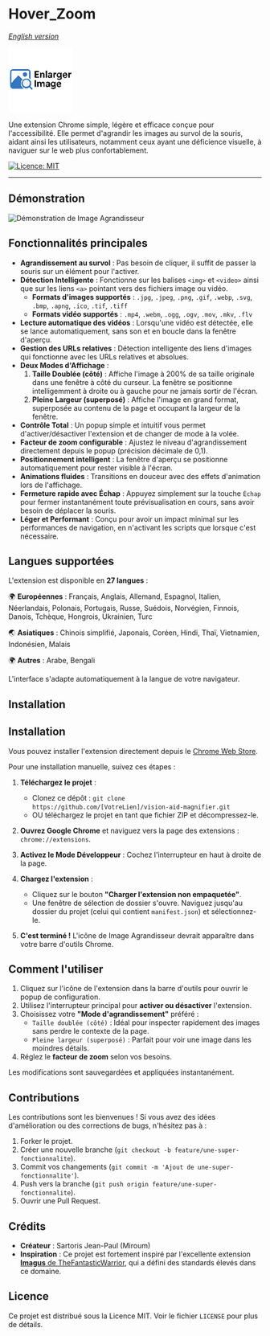 # Hover_Zoom
*[English version](README_EN.md)*

![Icône de l'extension](icons/icon128.png)

Une extension Chrome simple, légère et efficace conçue pour l'accessibilité. Elle permet d'agrandir les images au survol de la souris, aidant ainsi les utilisateurs, notamment ceux ayant une déficience visuelle, à naviguer sur le web plus confortablement.

[![Licence: MIT](https://img.shields.io/badge/Licence-MIT-blue.svg)](https://opensource.org/licenses/MIT)

---

## Démonstration

![Démonstration de Image Agrandisseur](demo.gif)

## Fonctionnalités principales

*   **Agrandissement au survol** : Pas besoin de cliquer, il suffit de passer la souris sur un élément pour l'activer.
*   **Détection Intelligente** : Fonctionne sur les balises `<img>` et `<video>` ainsi que sur les liens `<a>` pointant vers des fichiers image ou vidéo. 
    *   **Formats d'images supportés** : `.jpg`, `.jpeg`, `.png`, `.gif`, `.webp`, `.svg`, `.bmp`, `.apng`, `.ico`, `.tif`, `.tiff`
    *   **Formats vidéo supportés** : `.mp4`, `.webm`, `.ogg`, `.ogv`, `.mov`, `.mkv`, `.flv`
*   **Lecture automatique des vidéos** : Lorsqu'une vidéo est détectée, elle se lance automatiquement, sans son et en boucle dans la fenêtre d'aperçu.
*   **Gestion des URLs relatives** : Détection intelligente des liens d'images qui fonctionne avec les URLs relatives et absolues.
*   **Deux Modes d'Affichage** :
    1.  **Taille Doublée (côté)** : Affiche l'image à 200% de sa taille originale dans une fenêtre à côté du curseur. La fenêtre se positionne intelligemment à droite ou à gauche pour ne jamais sortir de l'écran.
    2.  **Pleine Largeur (superposé)** : Affiche l'image en grand format, superposée au contenu de la page et occupant la largeur de la fenêtre.
*   **Contrôle Total** : Un popup simple et intuitif vous permet d'activer/désactiver l'extension et de changer de mode à la volée.
*   **Facteur de zoom configurable** : Ajustez le niveau d'agrandissement directement depuis le popup (précision décimale de 0,1).
*   **Positionnement intelligent** : La fenêtre d'aperçu se positionne automatiquement pour rester visible à l'écran.
*   **Animations fluides** : Transitions en douceur avec des effets d'animation lors de l'affichage.
*   **Fermeture rapide avec Échap** : Appuyez simplement sur la touche `Échap` pour fermer instantanément toute prévisualisation en cours, sans avoir besoin de déplacer la souris.
*   **Léger et Performant** : Conçu pour avoir un impact minimal sur les performances de navigation, en n'activant les scripts que lorsque c'est nécessaire.

## Langues supportées

L'extension est disponible en **27 langues** :

🌍 **Européennes** : Français, Anglais, Allemand, Espagnol, Italien, Néerlandais, Polonais, Portugais, Russe, Suédois, Norvégien, Finnois, Danois, Tchèque, Hongrois, Ukrainien, Turc

🌏 **Asiatiques** : Chinois simplifié, Japonais, Coréen, Hindi, Thaï, Vietnamien, Indonésien, Malais

🌍 **Autres** : Arabe, Bengali

L'interface s'adapte automatiquement à la langue de votre navigateur.

## Installation

## Installation

Vous pouvez installer l'extension directement depuis le [Chrome Web Store](https://chromewebstore.google.com/detail/gkhghnhoflimlafecekklclepijjaemp).

Pour une installation manuelle, suivez ces étapes :

1.  **Téléchargez le projet** :
    *   Clonez ce dépôt : `git clone https://github.com/[VotreLien]/vision-aid-magnifier.git`
    *   OU téléchargez le projet en tant que fichier ZIP et décompressez-le.

2.  **Ouvrez Google Chrome** et naviguez vers la page des extensions : `chrome://extensions`.

3.  **Activez le Mode Développeur** : Cochez l'interrupteur en haut à droite de la page.

4.  **Chargez l'extension** :
    *   Cliquez sur le bouton **"Charger l'extension non empaquetée"**.
    *   Une fenêtre de sélection de dossier s'ouvre. Naviguez jusqu'au dossier du projet (celui qui contient `manifest.json`) et sélectionnez-le.

5.  **C'est terminé !** L'icône de Image Agrandisseur devrait apparaître dans votre barre d'outils Chrome.

## Comment l'utiliser

1.  Cliquez sur l'icône de l'extension dans la barre d'outils pour ouvrir le popup de configuration.
2.  Utilisez l'interrupteur principal pour **activer ou désactiver** l'extension.
3.  Choisissez votre **"Mode d'agrandissement"** préféré :
    *   `Taille doublée (côté)` : Idéal pour inspecter rapidement des images sans perdre le contexte de la page.
    *   `Pleine largeur (superposé)` : Parfait pour voir une image dans les moindres détails.
4.  Réglez le **facteur de zoom** selon vos besoins.

Les modifications sont sauvegardées et appliquées instantanément.

## Contributions

Les contributions sont les bienvenues ! Si vous avez des idées d'amélioration ou des corrections de bugs, n'hésitez pas à :
1.  Forker le projet.
2.  Créer une nouvelle branche (`git checkout -b feature/une-super-fonctionnalite`).
3.  Commit vos changements (`git commit -m 'Ajout de une-super-fonctionnalite'`).
4.  Push vers la branche (`git push origin feature/une-super-fonctionnalite`).
5.  Ouvrir une Pull Request.

## Crédits

*   **Créateur** : Sartoris Jean-Paul (Miroum)
*   **Inspiration** : Ce projet est fortement inspiré par l'excellente extension [**Imagus** de TheFantasticWarrior](https://github.com/TheFantasticWarrior/chrome-extension-imagus), qui a défini des standards élevés dans ce domaine.

## Licence

Ce projet est distribué sous la Licence MIT. Voir le fichier `LICENSE` pour plus de détails.
